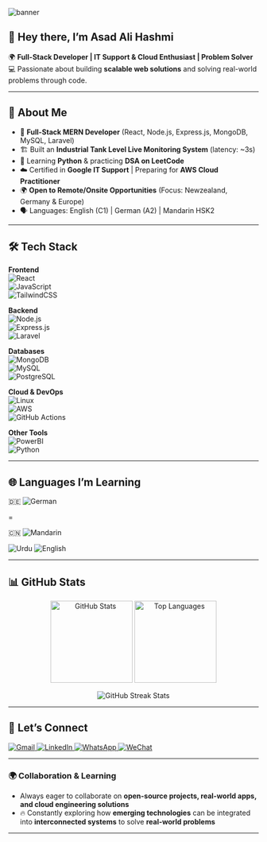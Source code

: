 <!-- Profile Banner (Optional - Replace with your own image if you want) -->
![banner](https://user-images.githubusercontent.com/74038190/216154632-24ef2f35-7a06-4b7e-a3e6-68af6a80b274.png)

## 👋 Hey there, I’m **Asad Ali Hashmi**  

🌍 **Full-Stack Developer | IT Support & Cloud Enthusiast | Problem Solver**  
💻 Passionate about building **scalable web solutions** and solving real-world problems through code.  

---

## 🚀 About Me  
- 🔹 **Full-Stack MERN Developer** (React, Node.js, Express.js, MongoDB, MySQL, Laravel)  
- 🏗️ Built an **Industrial Tank Level Live Monitoring System** (latency: ~3s)  
- 🐍 Learning **Python** & practicing **DSA on LeetCode**  
- ☁️ Certified in **Google IT Support** | Preparing for **AWS Cloud Practitioner**  
- 🌍 **Open to Remote/Onsite Opportunities** (Focus: Newzealand, Germany & Europe)  
- 🗣️ Languages: English (C1) | German (A2) | Mandarin HSK2  

---

## 🛠️ Tech Stack  

**Frontend**  
![React](https://img.shields.io/badge/React-61DAFB?style=for-the-badge&logo=react&logoColor=black)  
![JavaScript](https://img.shields.io/badge/JavaScript-F7DF1E?style=for-the-badge&logo=javascript&logoColor=black)  
![TailwindCSS](https://img.shields.io/badge/TailwindCSS-38B2AC?style=for-the-badge&logo=tailwind-css&logoColor=white)  

**Backend**  
![Node.js](https://img.shields.io/badge/Node.js-339933?style=for-the-badge&logo=nodedotjs&logoColor=white)  
![Express.js](https://img.shields.io/badge/Express.js-000000?style=for-the-badge&logo=express&logoColor=white)  
![Laravel](https://img.shields.io/badge/Laravel-FF2D20?style=for-the-badge&logo=laravel&logoColor=white)  

**Databases**  
![MongoDB](https://img.shields.io/badge/MongoDB-4EA94B?style=for-the-badge&logo=mongodb&logoColor=white)  
![MySQL](https://img.shields.io/badge/MySQL-4479A1?style=for-the-badge&logo=mysql&logoColor=white)  
![PostgreSQL](https://img.shields.io/badge/PostgreSQL-316192?style=for-the-badge&logo=postgresql&logoColor=white)  

**Cloud & DevOps**  
![Linux](https://img.shields.io/badge/Linux-FCC624?style=for-the-badge&logo=linux&logoColor=black)  
![AWS](https://img.shields.io/badge/AWS-232F3E?style=for-the-badge&logo=amazon-aws&logoColor=white)  
![GitHub Actions](https://img.shields.io/badge/GitHub%20Actions-2088FF?style=for-the-badge&logo=github-actions&logoColor=white)  

**Other Tools**  
![PowerBI](https://img.shields.io/badge/Power%20BI-F2C811?style=for-the-badge&logo=powerbi&logoColor=black)  
![Python](https://img.shields.io/badge/Python-3776AB?style=for-the-badge&logo=python&logoColor=white)  

---
## 🌐 Languages I’m Learning  

<p align="left">
  <!-- German -->
  🇩🇪 <img src="https://img.shields.io/badge/German-A2/B1%20in%20Progress-black?style=for-the-badge&logo=google-translate&logoColor=white" alt="German"/>
  
=
  <!-- Mandarin -->
  🇨🇳 <img src="https://img.shields.io/badge/Mandarin-HSK%203%20in%20Progress-black?style=for-the-badge&logo=google-translate&logoColor=white" alt="Mandarin"/>
  
  <!-- Urdu -->
  <img src="https://img.shields.io/badge/🇵🇰%20Urdu-Native%20Proficiency-green?style=for-the-badge" alt="Urdu"/> 
  
  <!-- English -->
  <img src="https://img.shields.io/badge/🇬🇧%20English-C1%20(Advanced)-blue?style=for-the-badge" alt="English"/>
</p>


---
## 📊 GitHub Stats  

<p align="center">
  <img src="https://github-readme-stats.vercel.app/api?username=Hashmi1997&show_icons=true&theme=tokyonight" alt="GitHub Stats" height="165"/>
  <img src="https://github-readme-stats.vercel.app/api/top-langs/?username=Hashmi1997&layout=compact&theme=tokyonight" alt="Top Languages" height="165"/>
</p>  

<p align="center">
  <img src="https://github-readme-streak-stats.herokuapp.com/?user=Hashmi1997&theme=tokyonight" alt="GitHub Streak Stats"/>
</p>  

---

## 🤝 Let’s Connect  

<p align="left">
  <a href="mailto:asad.hashmi2009@gmail.com" target="_blank">
    <img src="https://img.shields.io/badge/Gmail-D14836?style=for-the-badge&logo=gmail&logoColor=white" alt="Gmail"/>
  </a>
  <a href="https://www.linkedin.com/in/your-linkedin-id" target="_blank">
    <img src="https://img.shields.io/badge/LinkedIn-0A66C2?style=for-the-badge&logo=linkedin&logoColor=white" alt="LinkedIn"/>
  </a>
  <a href="https://wa.me/923350248997" target="_blank">
    <img src="https://img.shields.io/badge/WhatsApp-25D366?style=for-the-badge&logo=whatsapp&logoColor=white" alt="WhatsApp"/>
  </a>
  <a href="https://raw.githubusercontent.com/Hashmi1997/Hashmi1997/main/assets/wechat-qr.png" target="_blank">
    <img src="https://img.shields.io/badge/WeChat-07C160?style=for-the-badge&logo=wechat&logoColor=white" alt="WeChat"/>
  </a>
</p>

---

### 🌍 Collaboration & Learning  

- Always eager to collaborate on **open-source projects, real-world apps, and cloud engineering solutions**  
- 🔥 Constantly exploring how **emerging technologies** can be integrated into **interconnected systems** to solve **real-world problems**  

---

 
